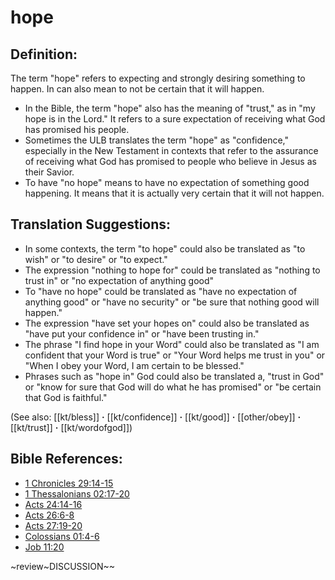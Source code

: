# hope #

## Definition: ##

The term "hope" refers to expecting and strongly desiring something to happen. In can also mean to not be certain that it will happen. 

* In the Bible, the term "hope" also has the meaning of "trust," as in "my hope is in the Lord." It refers to a sure expectation of receiving what God has promised his people. 
* Sometimes the ULB translates the term "hope" as "confidence," especially in the New Testament in contexts that refer to the assurance of receiving what God has promised to people who believe in Jesus as their Savior.
* To have "no hope" means to have no expectation of something good happening. It means that it is actually very certain that it will not happen.

## Translation Suggestions: ##

* In some contexts, the term "to hope" could also be translated as "to wish" or "to desire" or "to expect."
* The expression "nothing to hope for" could be translated as "nothing to trust in" or "no expectation of anything good"
* To "have no hope" could be translated as "have no expectation of anything good" or "have no security" or "be sure that nothing good will happen."
* The expression "have set your hopes on" could also be translated as "have put your confidence in" or "have been trusting in."
* The phrase "I find hope in your Word" could also be translated as "I am confident that your Word is true" or "Your Word helps me trust in you" or "When I obey your Word, I am certain to be blessed."
* Phrases such as "hope in" God could also be translated a, "trust in God" or "know for sure that God will do what he has promised" or "be certain that God is faithful."

(See also: [[kt/bless]] **·** [[kt/confidence]] **·** [[kt/good]] **·** [[other/obey]] **·** [[kt/trust]] **·** [[kt/wordofgod]])

## Bible References: ##

* [1 Chronicles 29:14-15](en/tn/1ch/help/29/14)
* [1 Thessalonians 02:17-20](en/tn/1th/help/02/17)
* [Acts 24:14-16](en/tn/act/help/24/14)
* [Acts 26:6-8](en/tn/act/help/26/06)
* [Acts 27:19-20](en/tn/act/help/27/19)
* [Colossians 01:4-6](en/tn/col/help/01/04)
* [Job 11:20](en/tn/job/help/11/20)

~review~DISCUSSION~~